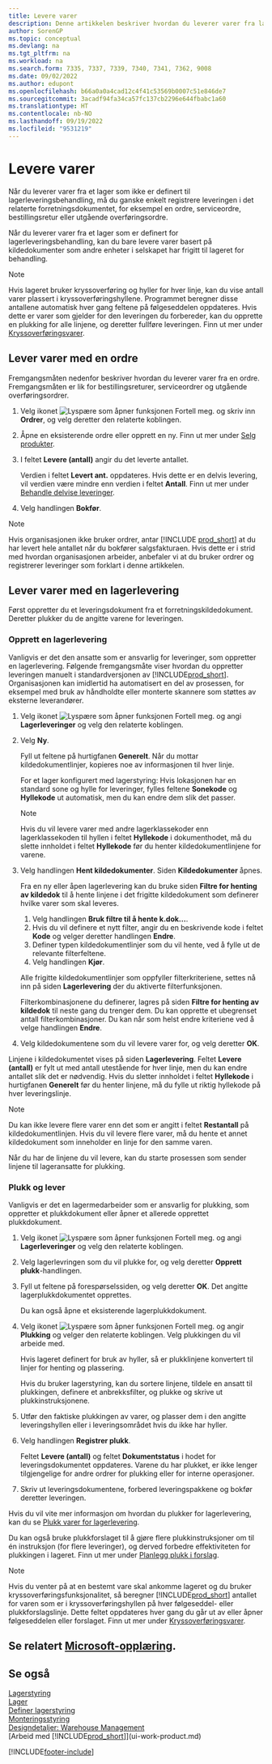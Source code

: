 ```yaml
---
title: Levere varer
description: Denne artikkelen beskriver hvordan du leverer varer fra lageret, avhengig av lagerkonfigurasjonen for leveringsbehandling.
author: SorenGP
ms.topic: conceptual
ms.devlang: na
ms.tgt_pltfrm: na
ms.workload: na
ms.search.form: 7335, 7337, 7339, 7340, 7341, 7362, 9008
ms.date: 09/02/2022
ms.author: edupont
ms.openlocfilehash: b66a0a0a4cad12c4f41c53569b0007c51e846de7
ms.sourcegitcommit: 3acadf94fa34ca57fc137cb2296e644fbabc1a60
ms.translationtype: HT
ms.contentlocale: nb-NO
ms.lasthandoff: 09/19/2022
ms.locfileid: "9531219"
---
```

# <a name="ship-items"></a>Levere varer

Når du leverer varer fra et lager som ikke er definert til lagerleveringsbehandling, må du ganske enkelt registrere leveringen i det relaterte forretningsdokumentet, for eksempel en ordre, serviceordre, bestillingsretur eller utgående overføringsordre.

Når du leverer varer fra et lager som er definert for lagerleveringsbehandling, kan du bare levere varer basert på kildedokumenter som andre enheter i selskapet har frigitt til lageret for behandling.

> [!NOTE]
> Hvis lageret bruker kryssoverføring og hyller for hver linje, kan du vise antall varer plassert i kryssoverføringshyllene. Programmet beregner disse antallene automatisk hver gang feltene på følgeseddelen oppdateres. Hvis dette er varer som gjelder for den leveringen du forbereder, kan du opprette en plukking for alle linjene, og deretter fullføre leveringen. Finn ut mer under [Kryssoverføringsvarer](warehouse-how-to-cross-dock-items.md).

## <a name="ship-items-with-a-sales-order"></a>Lever varer med en ordre

Fremgangsmåten nedenfor beskriver hvordan du leverer varer fra en ordre. Fremgangsmåten er lik for bestillingsreturer, serviceordrer og utgående overføringsordrer.  

1. Velg ikonet ![Lyspære som åpner funksjonen Fortell meg.](media/ui-search/search_small.png "Fortell hva du vil gjøre") og skriv inn **Ordrer**, og velg deretter den relaterte koblingen.
2. Åpne en eksisterende ordre eller opprett en ny. Finn ut mer under [Selg produkter](sales-how-sell-products.md).
3. I feltet **Levere (antall)** angir du det leverte antallet.

    Verdien i feltet **Levert ant.** oppdateres. Hvis dette er en delvis levering, vil verdien være mindre enn verdien i feltet **Antall**. Finn ut mer under [Behandle delvise leveringer](sales-how-send-partial-shipments.md).
4. Velg handlingen **Bokfør**.

> [!NOTE]
> Hvis organisasjonen ikke bruker ordrer, antar [!INCLUDE [prod_short](includes/prod_short.md)] at du har levert hele antallet når du bokfører salgsfakturaen. Hvis dette er i strid med hvordan organisasjonen arbeider, anbefaler vi at du bruker ordrer og registrerer leveringer som forklart i denne artikkelen.

## <a name="ship-items-with-a-warehouse-shipment"></a>Lever varer med en lagerlevering

Først oppretter du et leveringsdokument fra et forretningskildedokument. Deretter plukker du de angitte varene for leveringen.

### <a name="create-a-warehouse-shipment"></a>Opprett en lagerlevering

Vanligvis er det den ansatte som er ansvarlig for leveringer, som oppretter en lagerlevering. Følgende fremgangsmåte viser hvordan du oppretter leveringen manuelt i standardversjonen av [!INCLUDE[prod_short](includes/prod_short.md)]. Organisasjonen kan imidlertid ha automatisert en del av prosessen, for eksempel med bruk av håndholdte eller monterte skannere som støttes av eksterne leverandører.  

1. Velg ikonet ![Lyspære som åpner funksjonen Fortell meg.](media/ui-search/search_small.png "Fortell hva du vil gjøre") og angi **Lagerleveringer** og velg den relaterte koblingen.  
2. Velg **Ny**.  

    Fyll ut feltene på hurtigfanen **Generelt**. Når du mottar kildedokumentlinjer, kopieres noe av informasjonen til hver linje.  

    For et lager konfigurert med lagerstyring: Hvis lokasjonen har en standard sone og hylle for leveringer, fylles feltene **Sonekode** og **Hyllekode** ut automatisk, men du kan endre dem slik det passer.  

    > [!NOTE]  
    > Hvis du vil levere varer med andre lagerklassekoder enn lagerklassekoden til hyllen i feltet **Hyllekode** i dokumenthodet, må du slette innholdet i feltet **Hyllekode** før du henter kildedokumentlinjene for varene.  
3. Velg handlingen **Hent kildedokumenter**. Siden **Kildedokumenter** åpnes.

    Fra en ny eller åpen lagerlevering kan du bruke siden **Filtre for henting av kildedok** til å hente linjene i det frigitte kildedokument som definerer hvilke varer som skal leveres.

    1. Velg handlingen **Bruk filtre til å hente k.dok...**.  
    2. Hvis du vil definere et nytt filter, angir du en beskrivende kode i feltet **Kode** og velger deretter handlingen **Endre**.  
    3. Definer typen kildedokumentlinjer som du vil hente, ved å fylle ut de relevante filterfeltene.  
    4. Velg handlingen **Kjør**.  

    Alle frigitte kildedokumentlinjer som oppfyller filterkriteriene, settes nå inn på siden **Lagerlevering** der du aktiverte filterfunksjonen.  

    Filterkombinasjonene du definerer, lagres på siden **Filtre for henting av kildedok** til neste gang du trenger dem. Du kan opprette et ubegrenset antall filterkombinasjoner. Du kan når som helst endre kriteriene ved å velge handlingen **Endre**.

4. Velg kildedokumentene som du vil levere varer for, og velg deretter **OK**.  

Linjene i kildedokumentet vises på siden **Lagerlevering**. Feltet **Levere (antall)** er fylt ut med antall utestående for hver linje, men du kan endre antallet slik det er nødvendig. Hvis du sletter innholdet i feltet **Hyllekode** i hurtigfanen **Generelt** før du henter linjene, må du fylle ut riktig hyllekode på hver leveringslinje.  

> [!NOTE]  
> Du kan ikke levere flere varer enn det som er angitt i feltet **Restantall** på kildedokumentlinjen. Hvis du vil levere flere varer, må du hente et annet kildedokument som inneholder en linje for den samme varen.  

Når du har de linjene du vil levere, kan du starte prosessen som sender linjene til lageransatte for plukking.

### <a name="pick-and-ship"></a>Plukk og lever

Vanligvis er det en lagermedarbeider som er ansvarlig for plukking, som oppretter et plukkdokument eller åpner et allerede opprettet plukkdokument.  

1. Velg ikonet ![Lyspære som åpner funksjonen Fortell meg.](media/ui-search/search_small.png "Fortell hva du vil gjøre") og angi **Lagerleveringer** og velg den relaterte koblingen.
2. Velg lagerlevringen som du vil plukke for, og velg deretter **Opprett plukk**-handlingen.
3. Fyll ut feltene på forespørselssiden, og velg deretter **OK**. Det angitte lagerplukkdokumentet opprettes.

    Du kan også åpne et eksisterende lagerplukkdokument.
4. Velg ikonet ![Lyspære som åpner funksjonen Fortell meg.](media/ui-search/search_small.png "Fortell hva du vil gjøre") og angir **Plukking** og velger den relaterte koblingen. Velg plukkingen du vil arbeide med.

    Hvis lageret definert for bruk av hyller, så er plukklinjene konvertert til linjer for henting og plassering.

    Hvis du bruker lagerstyring, kan du sortere linjene, tildele en ansatt til plukkingen, definere et anbrekksfilter, og plukke og skrive ut plukkinstruksjonene.

5. Utfør den faktiske plukkingen av varer, og plasser dem i den angitte leveringshyllen eller i leveringsområdet hvis du ikke har hyller.
6. Velg handlingen **Registrer plukk**.

    Feltet **Levere (antall)** og feltet **Dokumentstatus** i hodet for leveringsdokumentet oppdateres. Varene du har plukket, er ikke lenger tilgjengelige for andre ordrer for plukking eller for interne operasjoner.
7. Skriv ut leveringsdokumentene, forbered leveringspakkene og bokfør deretter leveringen.

Hvis du vil vite mer informasjon om hvordan du plukker for lagerlevering, kan du se [Plukk varer for lagerlevering](warehouse-how-to-pick-items-for-warehouse-shipment.md).

Du kan også bruke plukkforslaget til å gjøre flere plukkinstruksjoner om til én instruksjon (for flere leveringer), og derved forbedre effektiviteten for plukkingen i lageret. Finn ut mer under [Planlegg plukk i forslag](warehouse-how-to-plan-picks-in-worksheets.md).

> [!NOTE]
> Hvis du venter på at en bestemt vare skal ankomme lageret og du bruker kryssoverføringsfunksjonalitet, så beregner [!INCLUDE[prod_short](includes/prod_short.md)] antallet for varen som er i kryssoverføringshyllen på hver følgeseddel- eller plukkforslagslinje. Dette feltet oppdateres hver gang du går ut av eller åpner følgeseddelen eller forslaget. Finn ut mer under [Kryssoverføringsvarer](warehouse-how-to-cross-dock-items.md).

## <a name="see-related-microsoft-training"></a>Se relatert [Microsoft-opplæring](/training/modules/ship-invoice-items-dynamics-365-business-central/).

## <a name="see-also"></a>Se også

[Lagerstyring](warehouse-manage-warehouse.md)  
[Lager](inventory-manage-inventory.md)  
[Definer lagerstyring](warehouse-setup-warehouse.md)  
[Monteringsstyring](assembly-assemble-items.md)  
[Designdetaljer: Warehouse Management](design-details-warehouse-management.md)  
[Arbeid med [!INCLUDE[prod_short](includes/prod_short.md)]](ui-work-product.md)  

[!INCLUDE[footer-include](includes/footer-banner.md)]
